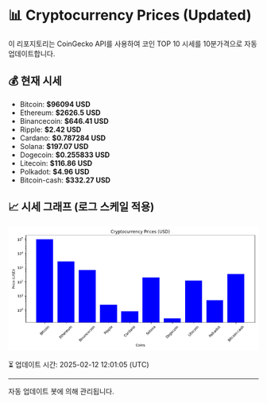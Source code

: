 
# 📊 Cryptocurrency Prices (Updated)

이 리포지토리는 CoinGecko API를 사용하여 코인 TOP 10 시세를 10분가격으로 자동 업데이트합니다.

## 💰 현재 시세
- Bitcoin: **$96094 USD**
- Ethereum: **$2626.5 USD**
- Binancecoin: **$646.41 USD**
- Ripple: **$2.42 USD**
- Cardano: **$0.787284 USD**
- Solana: **$197.07 USD**
- Dogecoin: **$0.255833 USD**
- Litecoin: **$116.86 USD**
- Polkadot: **$4.96 USD**
- Bitcoin-cash: **$332.27 USD**

## 📈 시세 그래프 (로그 스케일 적용)
![Crypto Prices](crypto_prices.png)

⏳ 업데이트 시간: 2025-02-12 12:01:05 (UTC)

---
자동 업데이트 봇에 의해 관리됩니다.
